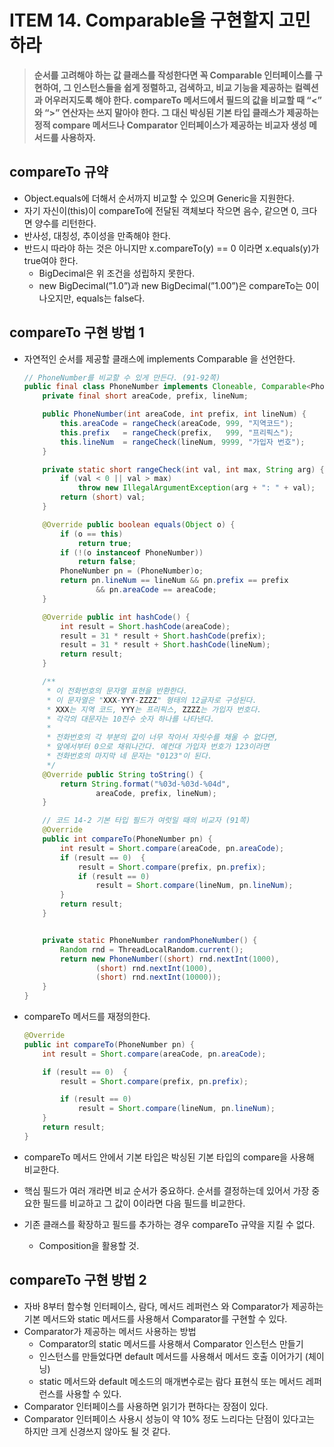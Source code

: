 # ITEM 14. Comparable을 구현할지 고민하라

> **순서를 고려해야 하는 값 클래스를 작성한다면 꼭 Comparable 인터페이스를 구현하여, 그 인스턴스들을 쉽게 정렬하고, 검색하고, 비교 기능을 제공하는 컬렉션과 어우러지도록 해야 한다. compareTo 메서드에서 필드의 값을 비교할 때 “<” 와 “>” 연산자는 쓰지 말아야 한다. 그 대신 박싱된 기본 타입 클래스가 제공하는 정적 compare 메서드나 Comparator 인터페이스가 제공하는 비교자 생성 메서드를 사용하자.**

## compareTo 규약

- Object.equals에 더해서 순서까지 비교할 수 있으며 Generic을 지원한다.
- 자기 자신이(this)이 compareTo에 전달된 객체보다 작으면 음수, 같으면 0, 크다면 양수를 리턴한다.
- 반사성, 대칭성, 추이성을 만족해야 한다.
- 반드시 따라야 하는 것은 아니지만 x.compareTo(y) == 0 이라면 x.equals(y)가 true여야 한다.
    - BigDecimal은 위 조건을 성립하지 못한다.
    - new BigDecimal(”1.0”)과 new BigDecimal(”1.00”)은 compareTo는 0이 나오지만, equals는 false다.

## compareTo 구현 방법 1
- 자연적인 순서를 제공할 클래스에 implements Comparable<T> 을 선언한다.

    ```java
    // PhoneNumber를 비교할 수 있게 만든다. (91-92쪽)
    public final class PhoneNumber implements Cloneable, Comparable<PhoneNumber> {
        private final short areaCode, prefix, lineNum;
    
        public PhoneNumber(int areaCode, int prefix, int lineNum) {
            this.areaCode = rangeCheck(areaCode, 999, "지역코드");
            this.prefix   = rangeCheck(prefix,   999, "프리픽스");
            this.lineNum  = rangeCheck(lineNum, 9999, "가입자 번호");
        }
    
        private static short rangeCheck(int val, int max, String arg) {
            if (val < 0 || val > max)
                throw new IllegalArgumentException(arg + ": " + val);
            return (short) val;
        }
    
        @Override public boolean equals(Object o) {
            if (o == this)
                return true;
            if (!(o instanceof PhoneNumber))
                return false;
            PhoneNumber pn = (PhoneNumber)o;
            return pn.lineNum == lineNum && pn.prefix == prefix
                    && pn.areaCode == areaCode;
        }
    
        @Override public int hashCode() {
            int result = Short.hashCode(areaCode);
            result = 31 * result + Short.hashCode(prefix);
            result = 31 * result + Short.hashCode(lineNum);
            return result;
        }
    
        /**
         * 이 전화번호의 문자열 표현을 반환한다.
         * 이 문자열은 "XXX-YYY-ZZZZ" 형태의 12글자로 구성된다.
         * XXX는 지역 코드, YYY는 프리픽스, ZZZZ는 가입자 번호다.
         * 각각의 대문자는 10진수 숫자 하나를 나타낸다.
         *
         * 전화번호의 각 부분의 값이 너무 작아서 자릿수를 채울 수 없다면,
         * 앞에서부터 0으로 채워나간다. 예컨대 가입자 번호가 123이라면
         * 전화번호의 마지막 네 문자는 "0123"이 된다.
         */
        @Override public String toString() {
            return String.format("%03d-%03d-%04d",
                    areaCode, prefix, lineNum);
        }
    
        // 코드 14-2 기본 타입 필드가 여럿일 때의 비교자 (91쪽)
        @Override
        public int compareTo(PhoneNumber pn) {
            int result = Short.compare(areaCode, pn.areaCode);
            if (result == 0)  {
                result = Short.compare(prefix, pn.prefix);
                if (result == 0)
                    result = Short.compare(lineNum, pn.lineNum);
            }
            return result;
        }
    
    
        private static PhoneNumber randomPhoneNumber() {
            Random rnd = ThreadLocalRandom.current();
            return new PhoneNumber((short) rnd.nextInt(1000),
                    (short) rnd.nextInt(1000),
                    (short) rnd.nextInt(10000));
        }
    }
    ```
  
- compareTo 메서드를 재정의한다.

    ```java
    @Override
    public int compareTo(PhoneNumber pn) {
        int result = Short.compare(areaCode, pn.areaCode);
    
        if (result == 0)  {
            result = Short.compare(prefix, pn.prefix);
    
            if (result == 0)
                result = Short.compare(lineNum, pn.lineNum);
        }
        return result;
    }
    ```

- compareTo 메서드 안에서 기본 타입은 박싱된 기본 타입의 compare을 사용해 비교한다.
- 핵심 필드가 여러 개라면 비교 순서가 중요하다. 순서를 결정하는데 있어서 가장 중요한 필드를 비교하고 그 값이 0이라면 다음 필드를 비교한다.
- 기존 클래스를 확장하고 필드를 추가하는 경우 compareTo 규약을 지킬 수 없다.
    - Composition을 활용할 것.

## compareTo 구현 방법 2

- 자바 8부터 함수형 인터페이스, 람다, 메서드 레퍼런스 와 Comparator가 제공하는 기본 메서드와 static 메서드를 사용해서 Comparator를 구현할 수 있다.
- Comparator가 제공하는 메서드 사용하는 방법
    - Comparator의 static 메서드를 사용해서 Comparator 인스턴스 만들기
    - 인스턴스를 만들었다면 default 메서드를 사용해서 메서드 호출 이어가기 (체이닝)
    - static 메서드와 default 메소드의 매개변수로는 람다 표현식 또는 메서드 레퍼런스를 사용할 수 있다.
- Comparator 인터페이스를 사용하면 읽기가 편하다는 장점이 있다.
- Comparator 인터페이스 사용시 성능이 약 10% 정도 느리다는 단점이 있다고는 하지만 크게 신경쓰지 않아도 될 것 같다.
